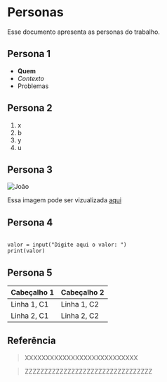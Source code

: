 # Personas

Esse documento apresenta as personas do trabalho.

## Persona 1

- **Quem**
- *Contexto*
- Problemas

## Persona 2

1. x
2. b
3. y
4. u

## Persona 3

![João](https://agenciadommarketing.digital/wp-content/uploads/2017/11/persona.jpg)

Essa imagem pode ser vizualizada [aqui](https://agenciadommarketing.digital/wp-content/uploads/2017/11/persona.jpg)

## Persona 4

```

valor = input("Digite aqui o valor: ")
print(valor)

```

## Persona 5

| Cabeçalho 1 | Cabeçalho 2 |
|-------------|-------------|
| Linha 1, C1 | Linha 1, C2 |
| Linha 2, C1 | Linha 2, C2 |


## Referência 

> XXXXXXXXXXXXXXXXXXXXXXXXXXX

> ZZZZZZZZZZZZZZZZZZZZZZZZZZZZZZZZZ
